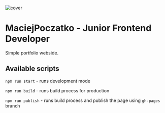 ![cover](https://maciejpoczatko.github.io/mp.og.png)

# MaciejPoczatko - Junior Frontend Developer

Simple portfolio webside.


## Available scripts

`npm run start` - runs development mode

`npm run build` - runs build process for production

`npm run publish` - runs build process and publish the page using `gh-pages` branch

